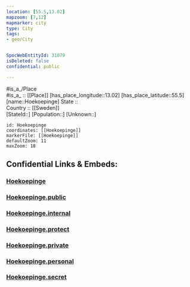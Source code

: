 ```yaml
---
location: [55.5,13.02] 
mapzoom: [7,12] 
mapmarker: city 
type: City
tags:
- geo/City


SpocWebEntityId: 31079
isDeleted: false
confidential: public

---
```

#is_a_/Place  
#is_a_ :: [[Place]] 
[has_place_longitude::13.02] 
[has_place_latitude::55.5] 
[name::Hoekoepinge] 
State ::  
Country :: [[Sweden]]  
[StateId::] 
[Population::] 
[Unknown::] 


```leaflet
id: Hoekoepinge
coordinates: [[Hoekoepinge]] 
markerFile: [[Hoekoepinge]] 
defaultZoom: 11 
maxZoom: 18
```


## Confidential Links & Embeds: 

### [Hoekoepinge](/_Standards/Earth/Continent/Europe/Europe~North/Sweden/Provinces~Sweden/Skåne/City/Hoekoepinge.md) 

### [Hoekoepinge.public](/_public/Earth/Continent/Europe/Europe~North/Sweden/Provinces~Sweden/Skåne/City/Hoekoepinge.public.md) 

### [Hoekoepinge.internal](/_internal/Earth/Continent/Europe/Europe~North/Sweden/Provinces~Sweden/Skåne/City/Hoekoepinge.internal.md) 

### [Hoekoepinge.protect](/_protect/Earth/Continent/Europe/Europe~North/Sweden/Provinces~Sweden/Skåne/City/Hoekoepinge.protect.md) 

### [Hoekoepinge.private](/_private/Earth/Continent/Europe/Europe~North/Sweden/Provinces~Sweden/Skåne/City/Hoekoepinge.private.md) 

### [Hoekoepinge.personal](/_personal/Earth/Continent/Europe/Europe~North/Sweden/Provinces~Sweden/Skåne/City/Hoekoepinge.personal.md) 

### [Hoekoepinge.secret](/_secret/Earth/Continent/Europe/Europe~North/Sweden/Provinces~Sweden/Skåne/City/Hoekoepinge.secret.md)

